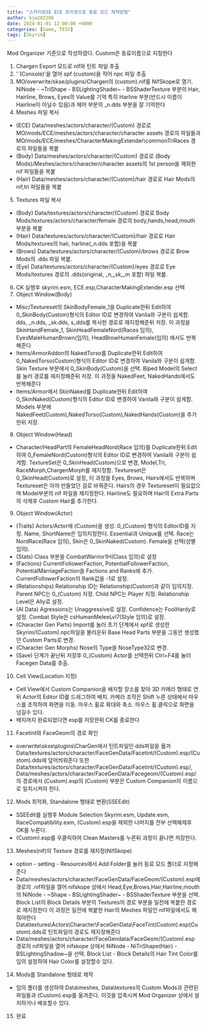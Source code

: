 ```yaml
---
title: "스카이림SE ECE 프리셋으로 동료 모드 제작방법"
author: kjw202288
date: 2024-01-01 12:00:00 +0800
categories: [Game, TESV]
tags: [Skyrim]
---
```


Mod Organizer 기준으로 작성하였다. Custom은 동료이름으로 지정한다

1. Chargen Export 모드로 nif와 틴트 파일 추출
2. '`(Console)'을 열어 spf (custom)을 적어 npc 파일 추출
3. MO/overwrite/skse/plugins/Chargen의 (custom).nif를 NifSkope로 열기. NINode - ~TriShape - BSLightingShader~ - BSShaderTexture 부분의 Hair, Hairline, Brows, Eyes의 Value를 기억 특히 Harline 부분(반드시 이름이 Hairline이 아닐수 있음)과 헤어 부분의 _n.dds 부분을 잘 기억한다
4. Meshes 파일 복사
- (ECE) Data/meshes/actors/character/(Custom) 경로로 MO/mods/ECE/meshes/actors/character/character assets 경로의 파일들과 MO/mods/ECE/meshes/CharacterMakingExtender\commonTriRaces 경로의 파일들을 복붙
- (Body) Data/meshes/actors/character/(Custom) 경로로 (Body Mods)/Meshes/actors/character/character assets의 1st person을 제외한 nif 파일들을 복붙
- (Hair) Data/meshes/actors/character/(Custom)/hair 경로로 Hair Mods의 nif,tri 파일들을 복붙
5. Textures 파일 복사
- (Body) Data/textures/actors/character/(Custom) 경로로 Body Mods/textures/actors/character/female 경로의 body,hands,head,mouth 부분을 복붙
- (Hair) Data/textures/actors/character/(Custom)/hair 경로로 Hair Mods/textures의 hair, harline(_n.dds 포함)을 복붙
- (Brows) Data/textures/actors/character/(Custom)/brows 경로로 Brow Mods의 .dds 파일 복붙.
- (Eye) Data/textures/actors/character/(Custom)/eyes 경로로 Eye Mods/textures 경로의 .dds(original, _n,_sk,_m 포함) 파일 복붙.
6. CK 실행후 skyrim.esm, ECE.esp,CharacterMakingExtender.esp 선택
7. Object Window(Body)
- Misc/Textureset의 SkinBodyFemale_1을 Duplicate한뒤 Edit하여 0_SkinBody(Custom)형식의 Editor ID로 변경하여 Vanila와 구분이 쉽게함. dds, _n.dds, _sk.dds, s_dds를 복사한 경로로 재지정해준뒤 저장. 이 과정을 SkinHandFemale_1, SkinHeadFemaleNord(Races 임의), EyesMaleHumanBrown(임의), HeadBrowHumanFemale(임의) 에서도 반복해준다
- Items/ArmorAddon의 NakedTorso를 Duplicate한뒤 Edit하여 0_NakedTorso(Custom)형식의 Editor ID로 변경하여  Vanila와 구분이 쉽게함. Skin Texture 부분에서 0_SkinBody(Custom)을 선택. Biped Model의 Select를 눌러 경로를 재지정해준뒤 저장. 이 과정을 NakedFeet, NakedHands에서도 반복해준다
- Items/Armor에서 SkinNaked를 Duplicate한뒤 Edit하여 0_SkinNaked(Custom)형식의 Editor ID로 변경하여  Vanila와 구분이 쉽게함. Models 부분에 NakedFeet(Custom),NakedTorso(Custom),NakedHands(Custom)을 추가한뒤 저장.
8. Object Window(Head)
- Character/HeadPart의 FemaleHeadNord(Race 임의)를 Duplicate한뒤 Edit하여 0_FemaleNord(Custom)형식의 Editor ID로 변경하여  Vanila와 구분이 쉽게함. TextureSet은 0_SkinHead(Custom)으로 변경, Model,Tri, RaceMorph,ChargenMorph를 재지정함. Textureset은 0_SkinHead(Custom)로 설정, 이 과정을 Eyes, Brows, Hairs에서도 반복하며 Textureset은 아까 만들었던 걸로 바꿔준다. Hairs의 경우 Textureset이 필요없으며 Model부분의 nif 파일을 재지정한다. Hairline도 필요하며 Hair의 Extra Parts의 삭제후 Custom Hair를 추가한다. 
9. Object Window(Actor)
- (Traits) Actors/Actor에 (Custom)을 생성. 0_(Custom) 형식의 EditorID를 지정. Name, ShortName은 임의지정한다.
Essential과 Unique를 선택. Race는 NordRace(Race 임의), Skin은 0_SkinNaked(Custom). Female을 선택(성별 임의).
- (Stats) Class 부분을 CombatWarrior1H(Class 임의)로 설정
- (Factions) CurrentFollowerFaction, PotentialFollowerFaction, PotentialMarriageFaction을 Factions and Ranks에 추가. CurrentFollowerFaction의 Rank값을 -1로 설정.
- (Relationships) Relationship ID는 Relationship(Custom)과 같이 임의지정. Parent NPC는 0_(Custom)  지정. Child NPC는 Player 지정. Relationship Level은 Ally로 설정. 
- (AI Data) Agressions는 Unaggressive로 설정. Confidence는 FoolHardy로 설정. Combat Style은 csHumanMeleeLvl7(Style 임의)로 설정.
- (Character Gen Parts) Import를 눌러 초기 단계에서 spf로 생성한 Skyrim/(Custom).npc파일을 불러온뒤 Base Head Parts 부분을 그동안 생성했던 Custom Parts로 변경.
- (Character Gen Morphs) Nose의 Type을 NoseType32로 변경.
- (Save) 단계가 끝난뒤 저장후 0_(Custom) Actor를 선택한뒤 Ctrl+F4를 눌러 Facegen Data를 추출. 
10. Cell View(Location 지정)
- Cell View에서 Custom Companion을 배치할 장소를 찾아 3D 카메라 형태로 연뒤 Actor의 Editor ID를 드래그하여 배치. 카메라 조작은 Shift 누른 상태에서 마우스를 조작하여 화면을 이동. 마우스 휠로 확대와 축소. 마우스 휠 클릭으로 화면을 넘길수 있다.
- 배치까지 완료되었다면 esp를 저장한뒤 CK를 종료한다
11. Facetint와 FaceGeom의 경로 확인
- overwrite\skse\plugins\CharGen에서 틴트파일인 dds파일을 옮겨 Data/textures/actors/character/FaceGenData/Facetint/(Custom).esp/(Custom).dds에 덮어씌워준다 또한 Data/textures/actors/character/FaceGenData/Facetint/(Custom).esp/, Data/meshes/actors/character/FaceGenData/Facegeom/(Custom).esp/의 경로에서 (Custom).esp의 (Custom) 부분은 Custom Companion의 이름으로 일치시켜야 한다.  
12. Mods 최적화, Standalone 형태로 변환(SSEEdit)
- SSEEdit를 실행후 Module Selection Skyrim.esm, Update.esm, RaceCompatibility.esm, (Custom).esp을 제외한 나머지를 전부 선택해제후 OK를 누른다.
- (Custom).esp를 우클릭하여 Clean Masters를 누른뒤 과정이 끝나면 저장한다.
13. Meshes(nif)의 Texture 경로를 재지정(NifSkope)
- option - setting - Resources에서 Add Folder를 눌러 동료 모드 폴더로 지정해준다
- Data/meshes/actors/character/FaceGenData/FaceGeom/(Custom).esp에 경로의 .nif파일을 열어 nifskope 상에서 Head,Eye,Brows,Hair,Hairline,mouth의 NiNode - ~Shape - BSLightingShader~ - BSShaderTexture 부분을 선택. Block List의 Block Details 부분의 Textures의 경로 부분을 일전에 복붙한 경로로 재지정한다 이 과정은 일전에 복붙한 Hair의 Meshes 파일인 nif파일에서도 해줘야한다 Data\textures\Actors\Character\FaceGenData\FaceTint\(Custom).esp\(Custom).dds로 틴트파일의 경로도 재지정해준다
- Data/meshes/actors/character/FaceGendata/FaceGeom/(Custom).esp 경로의 nif파일을 열어 nifskope 상에서 NiNode - NiTriShape(Hair) - BSLightingShadow~을 선택. Block List - Block Details의 Hair Tint Color를 임의 설정하여 Hair Color를 설정할수 있다.
14. Mods를 Standalone 형태로 제작
- 임의 폴더를 생성하여 Data\meshes, Data\textures의 Custom Mods과 관련된 파일들과 (Custom).esp를 옮겨준다. 이것을 압축시켜 Mod Organizer 상에서 설치하거나 배포할수 있다.
15. 완료

